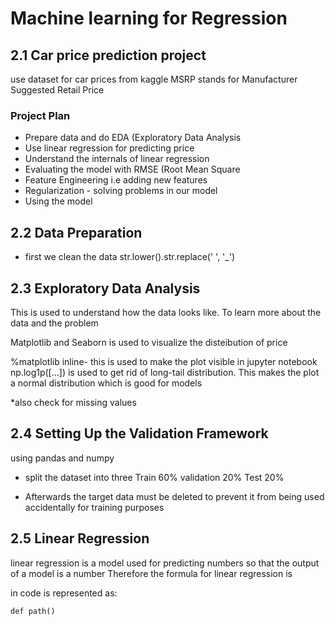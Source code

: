 # Machine learning for Regression 
## 2.1 Car price prediction project 
use dataset for car prices from kaggle
MSRP stands for Manufacturer Suggested Retail Price
### Project Plan
* Prepare data and do EDA (Exploratory Data Analysis
* Use linear regression for predicting price
* Understand the internals of linear regression
* Evaluating the model with RMSE (Root Mean Square
* Feature Engineering i.e adding new features
* Regularization - solving problems in our model
* Using the model

## 2.2 Data Preparation
* first we clean the data
str.lower().str.replace(' ', '_')

## 2.3 Exploratory Data Analysis 
This is used to understand how the data looks like. To learn more about the data and the problem 

Matplotlib and Seaborn is used to visualize the disteibution of price 

%matplotlib inline- this is used to make the plot visible in jupyter notebook 
np.log1p([...]) is used to get rid of long-tail distribution. This makes the plot a normal distribution which is good for models

*also check for missing values

## 2.4 Setting Up the Validation Framework 
using pandas and numpy 
* split the dataset into three
Train 60%
validation 20%
Test 20%

* Afterwards the target data  must be deleted to prevent it from being used accidentally for training purposes

## 2.5 Linear Regression 
linear regression is a model used for predicting numbers so that the output of a model is a number
Therefore the formula for linear regression is

in code is represented as:
~~~~
def path()
~~~~

